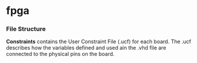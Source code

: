 # fpga

### File Structure

**Constraints** contains the User Constraint File (.ucf) for each board.  The .ucf describes how the variables defined and used ain the .vhd file are connected to the physical pins on the board.
